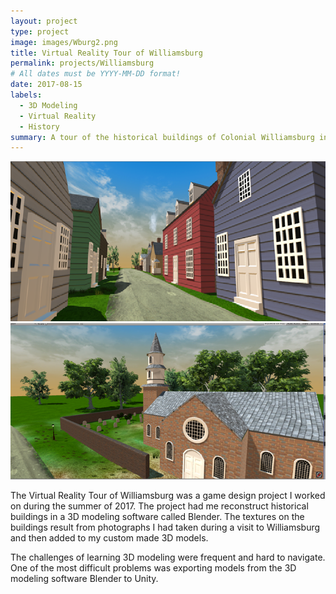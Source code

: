 ```yaml
---
layout: project
type: project
image: images/Wburg2.png
title: Virtual Reality Tour of Williamsburg
permalink: projects/Williamsburg
# All dates must be YYYY-MM-DD format!
date: 2017-08-15
labels:
  - 3D Modeling
  - Virtual Reality
  - History
summary: A tour of the historical buildings of Colonial Williamsburg in Virtual Reality.
---
```


<div class="ui small rounded images">
  <img class="ui image" src="../images/Wburg1.png">
  <img class="ui image" src="../images/wburg3.png">
</div>

The Virtual Reality Tour of Williamsburg was a game design project I worked on during the summer of 2017.  The project had me reconstruct historical buildings in a 3D modeling software called Blender.  The textures on the buildings result from photographs I had taken during a visit to Williamsburg and then added to my custom made 3D models.  

The challenges of learning 3D modeling were frequent and hard to navigate.  One of the most difficult problems was exporting models from the 3D modeling software Blender to Unity.  

